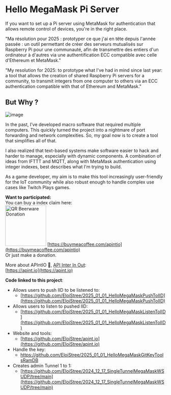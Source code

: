 # Hello MegaMask Pi Server
If you want to set up a Pi server using MetaMask for authentication that allows remote control of devices, you're in the right place.

"Ma résolution pour 2025 : prototyper ce que j'ai en tête depuis l'année passée : un outil permettant de créer des serveurs mutualisés sur Raspberry Pi pour une communauté, afin de transmettre des entiers d'un ordinateur à d'autres via une authentification ECC compatible avec celle d'Ethereum et MetaMask."

"My resolution for 2025: to prototype what I've had in mind since last year: a tool that allows the creation of shared Raspberry Pi servers for a community, to transmit integers from one computer to others via an ECC authentication compatible with that of Ethereum and MetaMask."


## But Why ? 

![image](https://github.com/user-attachments/assets/2abd3d3a-97a8-4923-bd4c-18847f3d50ba)

In the past, I’ve developed macro software that required multiple computers. This quickly turned the project into a nightmare of port forwarding and network complexities. So, my goal now is to create a tool that simplifies all of that.  

I also realized that text-based systems make software easier to hack and harder to manage, especially with dynamic components. A combination of ideas from IFTTT and MQTT, along with MetaMask authentication using integer indexes, best describes what I'm trying to build.  

As a game developer, my aim is to make this tool increasingly user-friendly for the IoT community while also robust enough to handle complex use cases like Twitch Plays games.  


**Want to participated:**  
You can buy a index claim here:    
<img src="https://github.com/user-attachments/assets/f51f9787-111d-4779-8607-64b6fd0b5692" width="128" height="128" alt="QR Beerware Donation">
[https://buymeacoffee.com/apintio](https://buymeacoffee.com/apintio)       
Or just make a donation.    
  
More about APIntIO 🍺, [API Inter In Out](https://apint.io):    
[https://apint.io](https://apint.io)   



**Code linked to this project**:

- Allows users to push IID to be listened to:
  - [https://github.com/EloiStree/2025_01_01_HelloMegaMaskPushToIID](https://github.com/EloiStree/2025_01_01_HelloMegaMaskPushToIID)
- Allows users to listen to pushed IID:
  - [https://github.com/EloiStree/2025_01_01_HelloMegaMaskListenToIID](https://github.com/EloiStree/2025_01_01_HelloMegaMaskListenToIID)
- Website and tools:
  - [https://github.com/EloiStree/apint.io](https://github.com/EloiStree/apint.io)
- Handle the key:
  - https://github.com/EloiStree/2025_01_01_HelloMegaMaskGitKeyToolsRamDB 
- Creates admin Tunnel 1 to 1:
  - [https://github.com/EloiStree/2024_12_17_SingleTunnelMegaMaskWSUDP/tree/main](https://github.com/EloiStree/2024_12_17_SingleTunnelMegaMaskWSUDP/tree/main)
